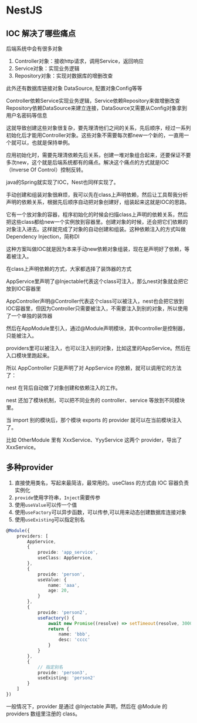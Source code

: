 # NestJS

## IOC 解决了哪些痛点

后端系统中会有很多对象

1. Controller对象：接收http请求，调用Service，返回响应
2. Service对象：实现业务逻辑
3. Repository对象：实现对数据库的增删改查

此外还有数据库链接对象 DataSource, 配置对象Config等等

Controller依赖Service实现业务逻辑，Service依赖Repository来做增删改查  
Repository依赖DataSource来建立连接，DataSource又需要从Config对象拿到用户名密码等信息  

这就导致创建这些对象很复杂，要先理清他们之间的关系，先后顺序，经过一系列初始化后才能用Controller对象。这些对象不需要每次都new一个新的，一直用一个就可以，也就是保持单例。

应用初始化时，需要先理清依赖先后关系，创建一堆对象组合起来，还要保证不要多次new，这个就是后端系统都有的痛点。解决这个痛点的方式就是IOC（Inverse Of Control）控制反转。

java的Spring就实现了IOC，Nest也同样实现了。

手动创建和组装对象很麻烦，我可以先在class上声明依赖，然后让工具帮我分析声明的依赖关系，根据先后顺序自动把对象创建好，组装起来这就是IOC的思路。

它有一个放对象的容器，程序初始化的时候会扫描class上声明的依赖关系，然后把这些class都给new一个实例放到容器里。创建对象的时候，还会把它们依赖的对象注入进去。这样就完成了对象的自动创建和组装。这种依赖注入的方式叫做 Dependency Injection，简称DI

这种方案叫做IOC就是因为本来手动new依赖对象组装，现在是声明好了依赖，等着被注入。

在class上声明依赖的方式，大家都选择了装饰器的方式

AppService里声明了@Injectable代表这个class可注入，那么nest对象就会把它放到IOC容器里

AppController声明@Controller代表这个class可以被注入，nest也会把它放到IOC容器里，但因为Controller只需要被注入，不需要注入到别的对象，所以使用了一个单独的装饰器

然后在AppModule里引入，通过@Module声明模块，其中controller是控制器，只能被注入。

providers里可以被注入，也可以注入别的对象，比如这里的AppService。然后在入口模块里跑起来。

所以 AppController 只是声明了对 AppService 的依赖，就可以调用它的方法了：

nest 在背后自动做了对象创建和依赖注入的工作。

nest 还加了模块机制，可以把不同业务的 controller、service 等放到不同模块里。

当 import 别的模块后，那个模块 exports 的 provider 就可以在当前模块注入了。

比如 OtherModule 里有 XxxService、YyyService 这两个 provider，导出了 XxxService。

## 多种provider

1. 直接使用类名，写起来最简洁，最常用的。useClass 的方式由 IOC 容器负责实例化
2. `provide`使用字符串，`Inject`需要传参
3. 使用`useValue`可以传一个值
4. 使用`useFactory`可以异步函数，可以传参,可以用来动态创建数据库连接对象
5. 使用`useExisting`可以指定别名

```ts
@Module({
    providers: [
        AppService,
        {
            provide: 'app_service',
            useClass: AppService,
        },
        {
            provide: 'person',
            useValue: {
                name: 'aaa',
                age: 20,
            }
        },
        {
            provide: 'person2',
            useFactory() {
                await new Promise((resolve) => setTimeout(resolve, 3000))
                return {
                    name: 'bbb',
                    desc: 'cccc'
                }
            }
        },
        {
            // 指定别名
            provide: 'person3',
            useExisting: 'person2'
        }
    ]
})
```

一般情况下，provider 是通过 @Injectable 声明，然后在 @Module 的 providers 数组里注册的 class。
